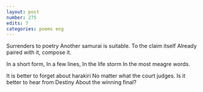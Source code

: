 ```yaml
---
layout: post
number: 275
edits: 7
categories: poems eng
---
```


Surrenders to poetry
Another samurai is suitable. 
To the claim itself 
Already paired with it, compose it.

In a short form,
In a few lines, 
In the life storm
In the most meagre words.

It is better to forget about harakiri
No matter what the court judges.
Is it better to hear from Destiny
About the winning final?
